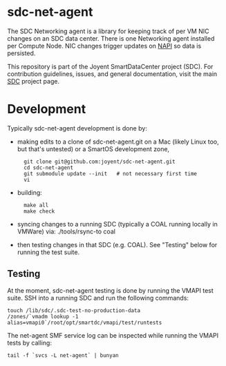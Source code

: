 <!--
    This Source Code Form is subject to the terms of the Mozilla Public
    License, v. 2.0. If a copy of the MPL was not distributed with this
    file, You can obtain one at http://mozilla.org/MPL/2.0/.
-->

<!--
    Copyright (c) 2014, Joyent, Inc.
-->


# sdc-net-agent

The SDC Networking agent is a library for keeping track of per VM NIC changes on
an SDC data center. There is one Networking agent installed per Compute Node.
NIC changes trigger updates on [NAPI](https://github.com/joyent/sdc-napi) so
data is persisted.

This repository is part of the Joyent SmartDataCenter project (SDC).  For
contribution guidelines, issues, and general documentation, visit the main
[SDC](http://github.com/joyent/sdc) project page.

# Development

Typically sdc-net-agent development is done by:

- making edits to a clone of sdc-net-agent.git on a Mac (likely Linux too, but
  that's untested) or a SmartOS development zone,

        git clone git@github.com:joyent/sdc-net-agent.git
        cd sdc-net-agent
        git submodule update --init   # not necessary first time
        vi

- building:

        make all
        make check

- syncing changes to a running SDC (typically a COAL running locally in VMWare)
  via:
        ./tools/rsync-to coal

- then testing changes in that SDC (e.g. COAL).
  See "Testing" below for running the test suite.


## Testing

At the moment, sdc-net-agent testing is done by running the VMAPI test suite.
SSH into a running SDC and run the following commands:

	touch /lib/sdc/.sdc-test-no-production-data
	/zones/`vmadm lookup -1 alias=vmapi0`/root/opt/smartdc/vmapi/test/runtests

The net-agent SMF service log can be inspected while running the VMAPI tests by
calling:

	tail -f `svcs -L net-agent` | bunyan

